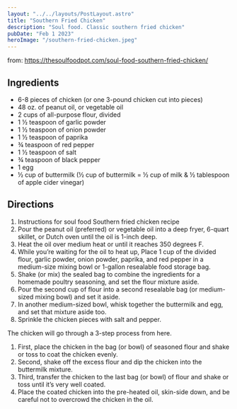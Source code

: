 ```yaml
---
layout: "../../layouts/PostLayout.astro"
title: "Southern Fried Chicken"
description: "Soul food. Classic southern fried chicken"
pubDate: "Feb 1 2023"
heroImage: "/southern-fried-chicken.jpeg"
---
```


from: https://thesoulfoodpot.com/soul-food-southern-fried-chicken/

## Ingredients

- 6-8 pieces of chicken (or one 3-pound chicken cut into pieces)
- 48 oz. of peanut oil, or vegetable oil
- 2 cups of all-purpose flour, divided
- 1 ½ teaspoon of garlic powder
- 1 ½ teaspoon of onion powder
- 1 ½ teaspoon of paprika
- ¾ teaspoon of red pepper
- 1 ½ teaspoon of salt
- ¾ teaspoon of black pepper
- 1 egg
- ½ cup of buttermilk (½ cup of buttermilk = ½ cup of milk & ½ tablespoon of apple cider vinegar)

## Directions

1. Instructions for soul food Southern fried chicken recipe
2. Pour the peanut oil (preferred) or vegetable oil into a deep fryer, 6-quart skillet, or Dutch oven until the oil is 1-inch deep.
3. Heat the oil over medium heat or until it reaches 350 degrees F.
4. While you’re waiting for the oil to heat up, Place 1 cup of the divided flour, garlic powder, onion powder, paprika, and red pepper in a medium-size mixing bowl or 1-gallon resealable food storage bag.
5. Shake (or mix) the sealed bag to combine the ingredients for a homemade poultry seasoning, and set the flour mixture aside.
6. Pour the second cup of flour into a second resealable bag (or medium-sized mixing bowl) and set it aside.
7. In another medium-sized bowl, whisk together the buttermilk and egg, and set that mixture aside too.
8. Sprinkle the chicken pieces with salt and pepper.

The chicken will go through a 3-step process from here.

1. First, place the chicken in the bag (or bowl) of seasoned flour and shake or toss to coat the chicken evenly.
2. Second, shake off the excess flour and dip the chicken into the buttermilk mixture.
3. Third, transfer the chicken to the last bag (or bowl) of flour and shake or toss until it’s very well coated.
4. Place the coated chicken into the pre-heated oil, skin-side down, and be careful not to overcrowd the chicken in the oil.
